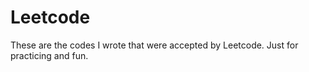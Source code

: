 # Leetcode

These are the codes I wrote that were accepted by Leetcode. Just for practicing and fun.
